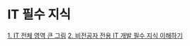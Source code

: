 # IT 필수 지식

[1. IT 전체 영역 큰 그림](https://medium.com/p/ef6b80853ca9/edit)
[2. 비전공자 전용 IT 개발 필수 지식 이해하기](https://medium.com/p/ef6b80853ca9/edit)
